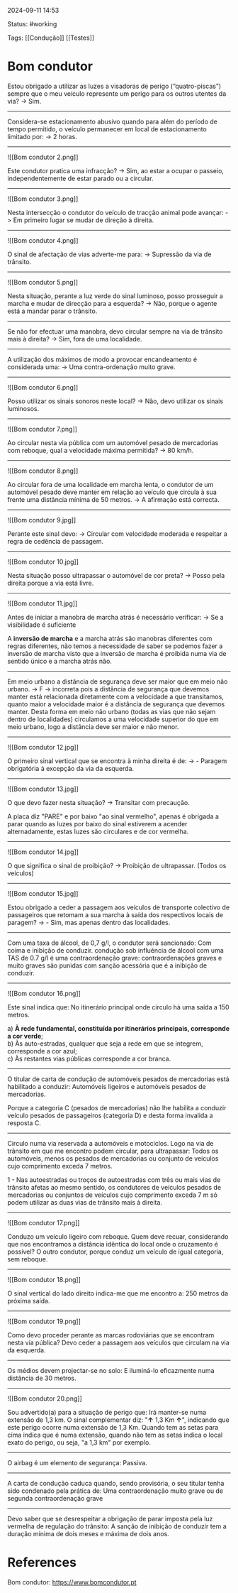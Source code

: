 2024-09-11 14:53

Status: #working

Tags: [[Condução]] [[Testes]] 

# Bom condutor

Estou obrigado a utilizar as luzes a visadoras de perigo (“quatro-piscas”) sempre que o meu veículo represente um perigo para os outros utentes da via? -> Sim.

-----------------------------------------------------------

Considera-se estacionamento abusivo quando para além do período de tempo permitido, o veículo permanecer em local de estacionamento limitado por: -> 2 horas.

-----------------------------------------------------------

![[Bom condutor 2.png]]

Este condutor pratica uma infracção? -> Sim, ao estar a ocupar o passeio, independentemente de estar parado ou a circular.

-----------------------------------------------------------

![[Bom condutor 3.png]]

Nesta intersecção o condutor do veículo de tracção animal pode avançar: -> Em primeiro lugar se mudar de direção à direita.

-----------------------------------------------------------

![[Bom condutor 4.png]]

O sinal de afectação de vias adverte-me para: -> Supressão da via de trânsito.

-----------------------------------------------------------

![[Bom condutor 5.png]]

Nesta situação, perante a luz verde do sinal luminoso, posso prosseguir a marcha e mudar de direcção para a esquerda? -> Não, porque o agente está a mandar parar o trânsito.

-----------------------------------------------------------

Se não for efectuar uma manobra, devo circular sempre na via de trânsito mais à direita? -> Sim, fora de uma localidade.

-----------------------------------------------------------

A utilização dos máximos de modo a provocar encandeamento é considerada uma: -> Uma contra-ordenação muito grave.

-----------------------------------------------------------

![[Bom condutor 6.png]]

Posso utilizar os sinais sonoros neste local? -> Não, devo utilizar os sinais luminosos.

-----------------------------------------------------------

![[Bom condutor 7.png]]

Ao circular nesta via pública com um automóvel pesado de mercadorias com reboque, qual a velocidade máxima permitida? -> 80 km/h.

-----------------------------------------------------------

![[Bom condutor 8.png]]

Ao circular fora de uma localidade em marcha lenta, o condutor de um automóvel pesado deve manter em relação ao veículo que circula à sua frente uma distância mínima de 50 metros. -> A afirmação está correcta.

-----------------------------------------------------------

![[Bom condutor 9.jpg]]

Perante este sinal devo: -> Circular com velocidade moderada e respeitar a regra de cedência de passagem.

-----------------------------------------------------------

![[Bom condutor 10.jpg]]

Nesta situação posso ultrapassar o automóvel de cor preta? -> Posso pela direita porque a via está livre.

-----------------------------------------------------------

![[Bom condutor 11.jpg]]

Antes de iniciar a manobra de marcha atrás é necessário verificar: -> Se a visibilidade é suficiente

A **inversão de marcha** e a marcha atrás são manobras diferentes com regras diferentes, não temos a necessidade de saber se podemos fazer a inversão de marcha visto que a inversão de marcha é proibida numa via de sentido único e a marcha atrás não.

-----------------------------------------------------------

Em meio urbano a distância de segurança deve ser maior que em meio não urbano. -> F -> incorreta pois a distância de segurança que devemos manter está relacionada diretamente com a velocidade a que transitamos, quanto maior a velocidade maior é a distância de segurança que devemos manter. Desta forma em meio não urbano (todas as vias que não sejam dentro de localidades) circulamos a uma velocidade superior do que em meio urbano, logo a distância deve ser maior e não menor.

-----------------------------------------------------------

![[Bom condutor 12.jpg]]

O primeiro sinal vertical que se encontra à minha direita é de: -> - Paragem obrigatória à excepção da via da esquerda.

-----------------------------------------------------------

![[Bom condutor 13.jpg]]

O que devo fazer nesta situação? -> Transitar com precaução.

A placa diz "PARE" e por baixo "ao sinal vermelho", apenas é obrigada a parar quando as luzes por baixo do sinal estiverem a acender alternadamente, estas luzes são circulares e de cor vermelha.

-----------------------------------------------------------

![[Bom condutor 14.jpg]]

O que significa o sinal de proibição? -> Proibição de ultrapassar. (Todos os veículos)

-----------------------------------------------------------

![[Bom condutor 15.jpg]]

Estou obrigado a ceder a passagem aos veículos de transporte colectivo de passageiros que retomam a sua marcha à saída dos respectivos locais de paragem? -> - Sim, mas apenas dentro das localidades.

-----------------------------------------------------------

Com uma taxa de álcool, de 0,7 g/l, o condutor será sancionado: Com coima e inibição de conduzir. condução sob influência de álcool com uma TAS de 0.7 g/l é uma contraordenação grave: contraordenações graves e muito graves são punidas com sanção acessória que é a inibição de conduzir.

-----------------------------------------------------------

![[Bom condutor 16.png]]

Este sinal indica que: No itinerário principal onde circulo há uma saída a 150 metros.

a) **À rede fundamental, constituída por itinerários principais, corresponde a cor verde**;  
b) Às auto-estradas, qualquer que seja a rede em que se integrem, corresponde a cor azul;  
c) Às restantes vias públicas corresponde a cor branca.

-----------------------------------------------------------

O titular de carta de condução de automóveis pesados de mercadorias está habilitado a conduzir: Automóveis ligeiros e automóveis pesados de mercadorias.

Porque a categoria C (pesados de mercadorias) não lhe habilita a conduzir veículo pesados de passageiros (categoria D) e desta forma invalida a resposta C.

-----------------------------------------------------------

Circulo numa via reservada a automóveis e motociclos. Logo na via de trânsito em que me encontro podem circular, para ultrapassar: Todos os automóveis, menos os pesados de mercadorias ou conjunto de veículos cujo comprimento exceda 7 metros.

1 - Nas autoestradas ou troços de autoestradas com três ou mais vias de trânsito afetas ao mesmo sentido, os condutores de veículos pesados de mercadorias ou conjuntos de veículos cujo comprimento exceda 7 m só podem utilizar as duas vias de trânsito mais à direita.

-----------------------------------------------------------

![[Bom condutor 17.png]]

Conduzo um veículo ligeiro com reboque. Quem deve recuar, considerando que nos encontramos a distância idêntica do local onde o cruzamento é possível? O outro condutor, porque conduz um veículo de igual categoria, sem reboque.

-----------------------------------------------------------

![[Bom condutor 18.png]]

O sinal vertical do lado direito indica-me que me encontro a: 250 metros da próxima saída.

-----------------------------------------------------------

![[Bom condutor 19.png]]

Como devo proceder perante as marcas rodoviárias que se encontram nesta via pública? Devo ceder a passagem aos veículos que circulam na via da esquerda.


-----------------------------------------------------------

Os médios devem projectar-se no solo: E iluminá-lo eficazmente numa distância de 30 metros.

-----------------------------------------------------------

![[Bom condutor 20.png]]

Sou advertido(a) para a situação de perigo que: Irá manter-se numa extensão de 1,3 km. O sinal complementar diz: "**↑** 1,3 Km **↑**", indicando que este perigo ocorre numa extensão de 1,3 Km. Quando tem as setas para cima indica que é numa extensão, quando não tem as setas indica o local exato do perigo, ou seja, "a 1,3 km" por exemplo.

-----------------------------------------------------------

O airbag é um elemento de segurança: Passiva.

-----------------------------------------------------------

A carta de condução caduca quando, sendo provisória, o seu titular tenha sido condenado pela prática de:
Uma contraordenação muito grave ou de segunda contraordenação grave

-----------------------------------------------------------

Devo saber que se desrespeitar a obrigação de parar imposta pela luz vermelha de regulação do trânsito:
A sanção de inibição de conduzir tem a duração mínima de dois meses e máxima de dois anos.





# References

Bom condutor: https://www.bomcondutor.pt
